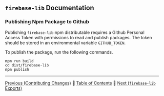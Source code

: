 ## `firebase-lib` Documentation

### Publishing Npm Package to Github

Publishing `firebase-lib` npm distributable requires a Github Personal Access
Token with permissions to read and publish packages.  The token should be stored
in an environmental variable `GITHUB_TOKEN`.

To publish the package, run the following commands.

```
npm run build
cd dist/firebase-lib
npm publish
```

---

[Previous (Contributing Changes)](./02-contributing-changes.md) :palm_tree:
[Table of Contents](../../../README.md) :palm_tree:
[Next (`firebase-lib` Exports)](../apis/01-firebase-lib-exports.md)
